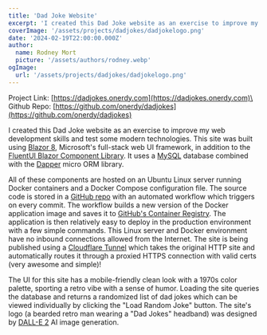 ```yaml
---
title: 'Dad Joke Website'
excerpt: 'I created this Dad Joke website as an exercise to improve my web development skills and test some modern technologies...'
coverImage: '/assets/projects/dadjokes/dadjokelogo.png'
date: '2024-02-19T22:00:00.000Z'
author:
  name: Rodney Mort
  picture: '/assets/authors/rodney.webp'
ogImage:
  url: '/assets/projects/dadjokes/dadjokelogo.png'
---
```


Project Link: [https://dadjokes.onerdy.com](https://dadjokes.onerdy.com)\
Github Repo: [https://github.com/onerdy/dadjokes](https://github.com/onerdy/dadjokes)

I created this Dad Joke website as an exercise to improve my web development skills and test some modern technologies.  This site was built using [Blazor 8](https://learn.microsoft.com/en-us/aspnet/core/blazor/?view=aspnetcore-8.0), Microsoft's full-stack web UI framework, in addition to the [FluentUI Blazor Component Library](https://www.fluentui-blazor.net/).  It uses a [MySQL](https://www.mysql.com/) database combined with the [Dapper](https://www.learndapper.com/) micro ORM library.

All of these components are hosted on an Ubuntu Linux server running Docker containers and a Docker Compose configuration file.  The source code is stored in a [GitHub repo](https://github.com/onerdy/dadjokes) with an automated workflow which triggers on every commit.  The workflow builds a new version of the Docker application image and saves it to [GitHub's Container Registry](https://docs.github.com/en/packages/working-with-a-github-packages-registry/working-with-the-container-registry).  The application is then relatively easy to deploy in the production environment with a few simple commands.  This Linux server and Docker environment have no inbound connections allowed from the Internet.  The site is being published using a [Cloudflare Tunnel](https://www.cloudflare.com/products/tunnel/) which takes the original HTTP site and automatically routes it through a proxied HTTPS connection with valid certs (very awesome and simple)!

The UI for this site has a mobile-friendly clean look with a 1970s color palette, sporting a retro vibe with a sense of humor.  Loading the site queries the database and returns a randomized list of dad jokes which can be viewed individually by clicking the "Load Random Joke" button.  The site's logo (a bearded retro man wearing a "Dad Jokes" headband) was designed by [DALL-E 2](https://openai.com/dall-e-2) AI image generation.